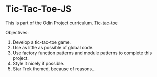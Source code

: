 # Tic-Tac-Toe-JS

This is part of the Odin Project curriculum. [Tic-tac-toe](https://www.theodinproject.com/lessons/javascript-tic-tac-toe)

Objectives:
1. Develop a tic-tac-toe game.
2. Use as little as possible of global code.
3. Use factory function patterns and module patterns to complete this project.
4. Style it nicely if possible.
5. Star Trek themed, because of reasons...


